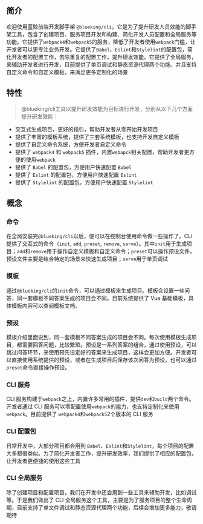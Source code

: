 ## 简介
欢迎使用蓝鲸前端开发脚手架 `@blueking/cli`，它是为了提升研发人员效能的脚手架工具，包含了创建项目、服务项目开发和构建、简化开发人员配置和全局服务等功能。它提供了`webpack4`和`webpack5`的服务，降低了开发者使用`webpack`门槛，让开发者可以更专注业务开发。它提供了`Babel`、`Eslint`和`Stylelint`的配置包，简化开发者的配置工作，去除重复的配置工作，提升研发效能。它提供了全局服务，来辅助开发者进行开发，目前提供了单页调试和静态资源代理两个功能。并且支持自定义命令和自定义模板，来满足更多定制化的场景

## 特性
> @blueking/cli工具以提升研发效能为目标进行开发，分别从以下几个方面提升研发效能：
- 交互式生成项目，更好的指引，帮助开发者从零开始开发项目
- 提供了丰富的模板系统，提供了三套系统模板，也支持开发自定义模板
- 提供了自定义命令系统，方便开发者自定义命令
- 提供了 `webpack4` 和 `webpack5` 插件，内置`webapck`相关配置，帮助开发者更方便的使用`webpack`
- 提供了 `Babel` 的配置包，方便用户快速配置 `Babel`
- 提供了 `Eslint` 的配置包，方便用户快速配置 `Eslint`
- 提供了 `Stylelint` 的配置包，方便用户快速配置 `Stylelint`

## 概念

### 命令
在全局安装完`@blueking/cli`以后，便可以在控制台使用命令做一些操作了。CLI提供了交互式的命令（`init`, `add`, `preset`, `remove`, `serve`）。其中`init`用于生成项目；`add`和`remove`用于操作自定义模板和自定义命令；`preset`可以操作预设文件，预设文件主要是结合特定的场景来快速生成项目；`serve`用于单页调试

### 模板
通过`@blueking/cli`的`init`命令，可以通过模板来生成项目。模板会设置一些问答，同一套模板不同答案生成的项目会不同。目前系统提供了 Vue 基础模板，具体模板内容可以查阅模板文档。

### 预设
模板介绍里面说到，同一套模板不同答案生成的项目会不同。每次使用模板生成项目，都需要回答问题，比较繁琐。预设是一系列答案的组合，通过使用预设，可以跳过问答环节，来使用预先设定好的答案来生成项目，这样会更加方便。开发者可以直接使用系统提供的预设，或者在生成项目后保存该次问答为预设，也可以通过`preset`命令直接操作预设。

### CLI 服务
CLI 服务构建于`webpack`之上，内置许多常用的插件，提供`dev`和`build`两个命令。开发者通过 CLI 服务可以零配置使用`webpack`的能力，也支持定制化来使用`webpack`。目前提供了 `webpack4`和`webpack5`2个版本的 CLI 服务

### CLI 配置包
日常开发中，大部分项目都会用到 `Babel`、`Eslint`和`Stylelint`，每个项目的配置大多都很类似。为了简化开发者工作，提升研发效率，我们提供了相应的配置包，让开发者更便捷的使用这些工具

### CLI 全局服务
除了创建项目和配置项目，我们在开发中还会用到一些工具来辅助开发，比如调试等。于是我们做出了 CLI 全局服务这个工具，主要是为了服务项目的整个生命周期，目前支持了单文件调试和静态资源代理两个功能，后续会增加更多能力，敬请期待

